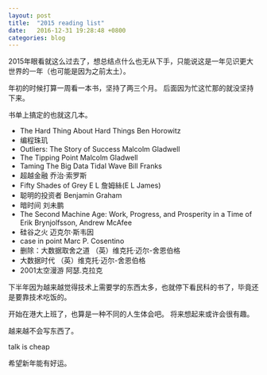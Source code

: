 ```yaml
---
layout: post
title:  "2015 reading list"
date:   2016-12-31 19:28:48 +0800
categories: blog
---
```


2015年眼看就这么过去了，想总结点什么也无从下手，只能说这是一年见识更大世界的一年（也可能是因为之前太土）。

年初的时候打算一周看一本书，坚持了两三个月。 后面因为忙这忙那的就没坚持下来。

书单上搞定的也就这几本。

- The Hard Thing About Hard Things                                        Ben Horowitz                              
- 编程珠玑                                                                                                                                                                                                  
- Outliers: The Story of Success                                          Malcolm Gladwell                          
- The Tipping Point                                                       Malcolm Gladwell                          
- Taming The Big Data Tidal Wave                                          Bill Franks                               
- 超越金融                                                                    乔治·索罗斯                                    
- Fifty Shades of Grey                                                    E L 詹姆絲(E L James)                        
- 聪明的投资者                                                                   Benjamin Graham                          
- 暗时间                                                                     刘未鹏                                       
- The Second Machine Age: Work, Progress, and Prosperity in a Time of     Erik Brynjolfsson, Andrew McAfee          
- 硅谷之火                                                                    迈克尔·斯韦因                                   
- case in point                                                           Marc P. Cosentino                         
- 删除：大数据取舍之道                                                              （英）维克托·迈尔-舍恩伯格                            
- 大数据时代                                                                   （英）维克托·迈尔-舍恩伯格                            
- 2001太空漫游                                                                阿瑟.克拉克                          

下半年因为越来越觉得技术上需要学的东西太多，也就停下看民科的书了，毕竟还是要靠技术吃饭的。

开始在港大上班了，也算是一种不同的人生体会吧。 将来想起来或许会很有趣。

越来越不会写东西了。

talk is cheap

希望新年能有好运。
